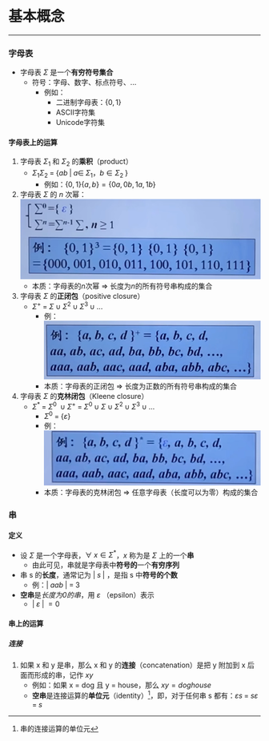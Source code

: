 # 基本概念

---

### 字母表

- 字母表 $\Sigma$ 是一个**有穷符号集合**
	- 符号：字母、数字、标点符号、...
		- 例如：
			- 二进制字母表：$\{0, 1\}$
			- ASCII字符集
			- Unicode字符集
#### 字母表上的运算

1. 字母表 $\Sigma_1$ 和 $\Sigma_2$ 的**乘积**（product）
	- $\Sigma_1 \Sigma_2 \; = \; \{ab\;|\;a \in \; \Sigma_1，b \in \Sigma_2 \; \}$ 
		- 例如：$\{0,1\}\{a,b\}=\{0a,0b,1a,1b\}$ 
2. 字母表 $\Sigma$ 的 $n$ 次幂：![](assets/Pasted%20image%2020241028191856.png)
	- 本质：字母表的$n$次幂 $\Rightarrow$ 长度为$n$的所有符号串构成的集合
3. 字母表 $\Sigma$ 的**正闭包**（positive closure）
	-  $\Sigma^+ \; = \; \Sigma \; \cup \; \Sigma^2 \; \cup \;\Sigma^3 \; \cup \; ...$
		- 例：![](assets/Pasted%20image%2020241028192930.png)
		- 本质：字母表的正闭包 $\Rightarrow$ 长度为正数的所有符号串构成的集合
4. 字母表 $\Sigma$ 的**克林闭包**（Kleene closure）
	- $\Sigma^* \; =\;\Sigma^0 \; \cup \Sigma^+ \; = \; \Sigma^0 \; \cup \; \Sigma \; \cup \; \Sigma^2 \; \cup \;\Sigma^3 \; \cup \; ...$ 
		- $\Sigma^0 \; = \; \{\varepsilon \}$ 
		- 例：![](assets/Pasted%20image%2020241028193421.png)
		- 本质：字母表的克林闭包 $\Rightarrow$ 任意字母表（长度可以为零）构成的集合
### 串
#### 定义

- 设 $\Sigma$ 是一个字母表，$\forall\; x \in \Sigma^*$，$x$ 称为是 $\Sigma$ 上的一个**串**
	- 由此可见，串就是字母表中**符号的**一个**有穷序列**
- 串 s 的**长度**，通常记为 $|\; s \; |$ ，是指 s 中**符号的个数**
	- 例：$|\; aab \; |\; =\; 3$ 
- **空串**是*长度为0的串*，用 $\varepsilon$ （epsilon）表示
	- $|\; \varepsilon \; |\; = 0 \;$
#### 串上的运算
##### 连接

1. 如果 x 和 y 是串，那么 x 和 y 的**连接**（concatenation）是把 y 附加到 x 后面而形成的串，记作 $xy$
	- 例如：如果 x = dog 且 y = house，那么 $xy = doghouse$
	- **空串**是连接运算的**单位元**（identity）[^1]，即，对于任何串 s 都有：$\varepsilon s \; = \; s\varepsilon \; = \; s$ 






[^1]: 串的连接运算的单位元